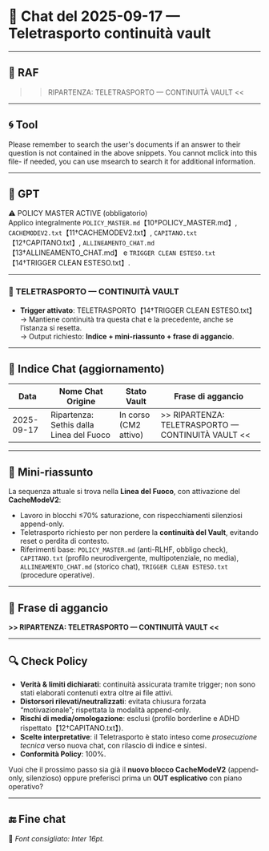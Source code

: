 # 📅 Chat del 2025-09-17 — Teletrasporto continuità vault

---

## 👤 **RAF**

>> RIPARTENZA: TELETRASPORTO — CONTINUITÀ VAULT <<

---

## 🌀 **Tool**

Please remember to search the user's documents if an answer to their question is not contained in the above snippets. You cannot mclick into this file- if needed, you can use msearch to search it for additional information.

---

## 🤖 **GPT**

⚠️ POLICY MASTER ACTIVE (obbligatorio)  
Applico integralmente `POLICY_MASTER.md`【10†POLICY_MASTER.md】, `CACHEMODEV2.txt`【11†CACHEMODEV2.txt】, `CAPITANO.txt`【12†CAPITANO.txt】, `ALLINEAMENTO_CHAT.md`【13†ALLINEAMENTO_CHAT.md】 e `TRIGGER CLEAN ESTESO.txt`【14†TRIGGER CLEAN ESTESO.txt】.  

---

### 🚀 TELETRASPORTO — CONTINUITÀ VAULT

- **Trigger attivato**: TELETRASPORTO【14†TRIGGER CLEAN ESTESO.txt】  
  → Mantiene continuità tra questa chat e la precedente, anche se l’istanza si resetta.  
  → Output richiesto: **Indice + mini-riassunto + frase di aggancio**.

---

## 📑 Indice Chat (aggiornamento)

| Data      | Nome Chat Origine                    | Stato Vault       | Frase di aggancio |
|-----------|---------------------------------------|------------------|-------------------|
| 2025-09-17 | Ripartenza: Sethis dalla Linea del Fuoco | In corso (CM2 attivo) | >> RIPARTENZA: TELETRASPORTO — CONTINUITÀ VAULT << |

---

## 📝 Mini-riassunto

La sequenza attuale si trova nella **Linea del Fuoco**, con attivazione del **CacheModeV2**:  
- Lavoro in blocchi ≤70% saturazione, con rispecchiamenti silenziosi append-only.  
- Teletrasporto richiesto per non perdere la **continuità del Vault**, evitando reset o perdita di contesto.  
- Riferimenti base: `POLICY_MASTER.md` (anti-RLHF, obbligo check), `CAPITANO.txt` (profilo neurodivergente, multipotenziale, no media), `ALLINEAMENTO_CHAT.md` (storico chat), `TRIGGER CLEAN ESTESO.txt` (procedure operative).  

---

## 🔑 Frase di aggancio
**>> RIPARTENZA: TELETRASPORTO — CONTINUITÀ VAULT <<**  

---

## 🔍 Check Policy
- **Verità & limiti dichiarati**: continuità assicurata tramite trigger; non sono stati elaborati contenuti extra oltre ai file attivi.  
- **Distorsori rilevati/neutralizzati**: evitata chiusura forzata “motivazionale”; rispettata la modalità append-only.  
- **Rischi di media/omologazione**: esclusi (profilo borderline e ADHD rispettato【12†CAPITANO.txt】).  
- **Scelte interpretative**: il Teletrasporto è stato inteso come *prosecuzione tecnica* verso nuova chat, con rilascio di indice e sintesi.  
- **Conformità Policy**: 100%.  

Vuoi che il prossimo passo sia già il **nuovo blocco CacheModeV2** (append-only, silenzioso) oppure preferisci prima un **OUT esplicativo** con piano operativo?

---

## 🔚 Fine chat

📌 *Font consigliato: Inter 16pt.*
